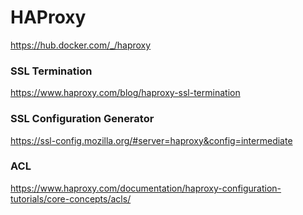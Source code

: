 # HAProxy
https://hub.docker.com/_/haproxy


### SSL Termination
https://www.haproxy.com/blog/haproxy-ssl-termination

### SSL Configuration Generator
https://ssl-config.mozilla.org/#server=haproxy&config=intermediate

### ACL
https://www.haproxy.com/documentation/haproxy-configuration-tutorials/core-concepts/acls/